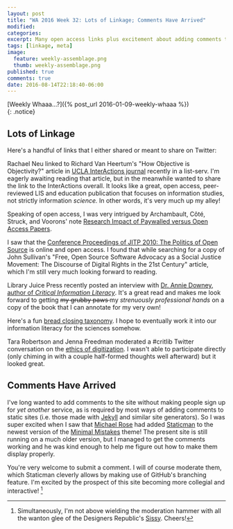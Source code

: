 ```yaml
---
layout: post
title: "WA 2016 Week 32: Lots of Linkage; Comments Have Arrived"
modified:
categories: 
excerpt: Many open access links plus excitement about adding comments to the site.
tags: [linkage, meta]
image:
  feature: weekly-assemblage.png
  thumb: weekly-assemblage.png
published: true  
comments: true  
date: 2016-08-14T22:18:40-06:00
---
```

  
[Weekly Whaaa…?]({% post_url 2016-01-09-weekly-whaaa %})  
{: .notice}  

## Lots of Linkage  

Here's a handful of links that I either shared or meant to share on Twitter:  

Rachael Neu linked to Richard Van Heertum's "How Objective is Objectivity?" article in [UCLA InterActions journal](http://escholarship.org/uc/search?entity=gseis_interactions;volume=1;issue=2) recently in a list-serv. I'm eagerly awaiting reading that article, but in the meanwhile wanted to share the link to the InterActions overall. It looks like a great, open access<i class="ai ai-open-access" aria-hidden="true"></i>, peer-reviewed LIS and education publication that focuses on information studies, not strictly information _science._ In other words, it's very much up my alley!   

Speaking of open access, I was very intrigued by Archambault, Côté, Struck, and Voorons' note [Research Impact of Paywalled versus Open Access Papers](http://www.1science.com/oanumbr.html).<i class="ai ai-open-access" aria-hidden="true"></i>  

I saw that the [Conference Proceedings of JITP 2010: The Politics of Open Source](http://scholarworks.umass.edu/jitpc2010/1/)<i class="ai ai-open-access" aria-hidden="true"></i> is online and open access. I found that while searching for a copy of John Sullivan's "Free, Open Source Software Advocacy as a Social Justice Movement: The Discourse of Digital Rights in the 21st Century" article, which I'm still very much looking forward to reading.  

Library Juice Press recently posted an interview with [Dr. Annie Downey, author of _Critical Information Literacy_](http://libraryjuicepress.com/blog/?p=5350). It's a great read and makes me look forward to getting <del>my grubby paws </del>my _strenuously professional hands_ on a copy of the book that I can annotate for my very own!  

Here's a fun [bread closing taxonomy](https://twitter.com/adzebill/status/759226657194516480). I hope to eventually work it into our information literacy for the sciences somehow.  

Tara Robertson and Jenna Freedman moderated a #critlib Twitter conversation on the [ethics of digitization](http://critlib.org/ethics-of-digitization/). I wasn't able to participate directly (only chiming in with a couple half-formed thoughts well afterward) but it looked great.  

## Comments Have Arrived  

I've long wanted to add comments to the site without making people sign up for _yet another_ service, as is required by most ways of adding comments to static sites (i.e. those made with [Jekyll](http://jekyllrb.com) and similar site generators). So I was super excited when I saw that [Michael Rose](https://mademistakes.com) had added [Staticman](http://staticman.net) to the newest version of the [Minimal Mistakes](https://mmistakes.github.io/minimal-mistakes/) theme! The present site is still running on a much older version, but I managed to get the comments working and he was kind enough to help me figure out how to make them display properly.  

You're very welcome to submit a comment. I will of course moderate them, which Staticman cleverly allows by making use of GitHub's branching feature. I'm excited by the prospect of this site becoming more collegial and interactive! [^tdr-sissy]  

[^tdr-sissy]: Simultaneously, I'm not above wielding the moderation hammer with all the wanton glee of the Designers Republic's [Sissy](http://thedesignersrepublic.bigcartel.com/product/sissy-poster-3d). Cheers!   